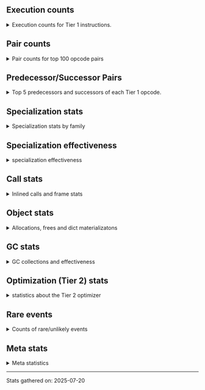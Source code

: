 ## Execution counts

<details>
<summary> Execution counts for Tier 1 instructions. </summary>


The "miss ratio" column shows the percentage of times the instruction
executed that it deoptimized. When this happens, the base unspecialized
instruction is not counted.

<table>
<thead>
<tr>
<th align="left">Name</th>
<th align="right">Base Count</th>
<th align="right">Head Count</th>
<th align="right">Change</th>
</tr>
</thead>
<tbody>
<tr>
<td align="left">JUMP_BACKWARD_NO_JIT</td>
<td align="right">23,250,364</td>
<td align="right">504</td>
<td align="right">-100.0%</td>
</tr>
<tr>
<td align="left">DICT_MERGE</td>
<td align="right">924,441</td>
<td align="right">113,194</td>
<td align="right">-87.8%</td>
</tr>
<tr>
<td align="left">CONTAINS_OP_DICT</td>
<td align="right">944,924</td>
<td align="right">124,574</td>
<td align="right">-86.8%</td>
</tr>
<tr>
<td align="left">CALL_METHOD_DESCRIPTOR_FAST</td>
<td align="right">1,005,659</td>
<td align="right">189,267</td>
<td align="right">-81.2%</td>
</tr>
<tr>
<td align="left">CALL_METHOD_DESCRIPTOR_O</td>
<td align="right">1,188,945</td>
<td align="right">381,943</td>
<td align="right">-67.9%</td>
</tr>
<tr>
<td align="left">BINARY_OP_MULTIPLY_FLOAT</td>
<td align="right">136,198</td>
<td align="right">59,156</td>
<td align="right">-56.6%</td>
</tr>
<tr>
<td align="left">BINARY_OP_SUBSCR_STR_INT</td>
<td align="right">136,198</td>
<td align="right">59,156</td>
<td align="right">-56.6%</td>
</tr>
<tr>
<td align="left">POP_JUMP_IF_NONE</td>
<td align="right">1,480,904</td>
<td align="right">648,659</td>
<td align="right">-56.2%</td>
</tr>
<tr>
<td align="left">UNPACK_SEQUENCE_TUPLE</td>
<td align="right">1,701,385</td>
<td align="right">890,177</td>
<td align="right">-47.7%</td>
</tr>
<tr>
<td align="left">BINARY_OP_ADD_INT</td>
<td align="right">1,704,890</td>
<td align="right">901,001</td>
<td align="right">-47.2%</td>
</tr>
<tr>
<td align="left">CALL_BUILTIN_O</td>
<td align="right">170,513</td>
<td align="right">93,471</td>
<td align="right">-45.2%</td>
</tr>
<tr>
<td align="left">BUILD_MAP</td>
<td align="right">1,917,097</td>
<td align="right">1,101,333</td>
<td align="right">-42.6%</td>
</tr>
<tr>
<td align="left">LIST_APPEND</td>
<td align="right">197,204</td>
<td align="right">116,790</td>
<td align="right">-40.8%</td>
</tr>
<tr>
<td align="left">LOAD_FAST</td>
<td align="right">12,298,068</td>
<td align="right">8,185,170</td>
<td align="right">-33.4%</td>
</tr>
<tr>
<td align="left">POP_JUMP_IF_NOT_NONE</td>
<td align="right">2,578,619</td>
<td align="right">1,730,059</td>
<td align="right">-32.9%</td>
</tr>
<tr>
<td align="left">LOAD_SMALL_INT</td>
<td align="right">2,825,951</td>
<td align="right">1,994,641</td>
<td align="right">-29.4%</td>
</tr>
<tr>
<td align="left">LOAD_ATTR_METHOD_NO_DICT</td>
<td align="right">5,699,439</td>
<td align="right">4,059,028</td>
<td align="right">-28.8%</td>
</tr>
<tr>
<td align="left">STORE_FAST_STORE_FAST</td>
<td align="right">5,959,183</td>
<td align="right">4,334,489</td>
<td align="right">-27.3%</td>
</tr>
<tr>
<td align="left">STORE_ATTR_INSTANCE_VALUE</td>
<td align="right">3,163,053</td>
<td align="right">2,336,579</td>
<td align="right">-26.1%</td>
</tr>
<tr>
<td align="left">LOAD_ATTR_INSTANCE_VALUE</td>
<td align="right">21,209,018</td>
<td align="right">16,290,938</td>
<td align="right">-23.2%</td>
</tr>
<tr>
<td align="left">NOP</td>
<td align="right">8,927,537</td>
<td align="right">7,248,287</td>
<td align="right">-18.8%</td>
</tr>
<tr>
<td align="left">PUSH_NULL</td>
<td align="right">11,312,061</td>
<td align="right">9,509,022</td>
<td align="right">-15.9%</td>
</tr>
<tr>
<td align="left">LOAD_FAST_BORROW</td>
<td align="right">50,817,891</td>
<td align="right">42,887,956</td>
<td align="right">-15.6%</td>
</tr>
<tr>
<td align="left">SWAP</td>
<td align="right">5,457,616</td>
<td align="right">4,629,018</td>
<td align="right">-15.2%</td>
</tr>
<tr>
<td align="left">CALL_NON_PY_GENERAL</td>
<td align="right">6,956,988</td>
<td align="right">6,007,610</td>
<td align="right">-13.6%</td>
</tr>
<tr>
<td align="left">JUMP_BACKWARD_NO_INTERRUPT</td>
<td align="right">13,095</td>
<td align="right">11,500</td>
<td align="right">-12.2%</td>
</tr>
<tr>
<td align="left">POP_JUMP_IF_FALSE</td>
<td align="right">8,097,218</td>
<td align="right">7,197,846</td>
<td align="right">-11.1%</td>
</tr>
<tr>
<td align="left">STORE_FAST</td>
<td align="right">24,624,733</td>
<td align="right">22,077,322</td>
<td align="right">-10.3%</td>
</tr>
<tr>
<td align="left">BINARY_OP_SUBTRACT_FLOAT</td>
<td align="right">36,666</td>
<td align="right">33,249</td>
<td align="right">-9.3%</td>
</tr>
<tr>
<td align="left">COPY</td>
<td align="right">9,275,050</td>
<td align="right">8,448,117</td>
<td align="right">-8.9%</td>
</tr>
<tr>
<td align="left">BINARY_OP_EXTEND</td>
<td align="right">720,464</td>
<td align="right">671,903</td>
<td align="right">-6.7%</td>
</tr>
<tr>
<td align="left">TO_BOOL_INT</td>
<td align="right">552,336</td>
<td align="right">516,412</td>
<td align="right">-6.5%</td>
</tr>
<tr>
<td align="left">LIST_EXTEND</td>
<td align="right">35,431</td>
<td align="right">33,153</td>
<td align="right">-6.4%</td>
</tr>
<tr>
<td align="left">LOAD_SUPER_ATTR_METHOD</td>
<td align="right">210,740</td>
<td align="right">197,538</td>
<td align="right">-6.3%</td>
</tr>
<tr>
<td align="left">LOAD_CONST</td>
<td align="right">14,895,384</td>
<td align="right">14,008,670</td>
<td align="right">-6.0%</td>
</tr>
<tr>
<td align="left">TO_BOOL_LIST</td>
<td align="right">114,368</td>
<td align="right">107,572</td>
<td align="right">-5.9%</td>
</tr>
<tr>
<td align="left">CALL_ISINSTANCE</td>
<td align="right">149,730</td>
<td align="right">141,045</td>
<td align="right">-5.8%</td>
</tr>
<tr>
<td align="left">UNARY_INVERT</td>
<td align="right">190,712</td>
<td align="right">179,827</td>
<td align="right">-5.7%</td>
</tr>
<tr>
<td align="left">CHECK_EXC_MATCH</td>
<td align="right">29,812</td>
<td align="right">28,217</td>
<td align="right">-5.4%</td>
</tr>
<tr>
<td align="left">COPY_FREE_VARS</td>
<td align="right">259,787</td>
<td align="right">246,585</td>
<td align="right">-5.1%</td>
</tr>
<tr>
<td align="left">FOR_ITER</td>
<td align="right">1,864,362</td>
<td align="right">1,776,271</td>
<td align="right">-4.7%</td>
</tr>
<tr>
<td align="left">BUILD_LIST</td>
<td align="right">251,841</td>
<td align="right">240,568</td>
<td align="right">-4.5%</td>
</tr>
<tr>
<td align="left">BINARY_OP_SUBSCR_LIST_INT</td>
<td align="right">52,064</td>
<td align="right">49,786</td>
<td align="right">-4.4%</td>
</tr>
<tr>
<td align="left">LOAD_ATTR_NONDESCRIPTOR_WITH_VALUES</td>
<td align="right">241,766</td>
<td align="right">231,389</td>
<td align="right">-4.3%</td>
</tr>
<tr>
<td align="left">POP_TOP</td>
<td align="right">20,944,849</td>
<td align="right">20,063,273</td>
<td align="right">-4.2%</td>
</tr>
<tr>
<td align="left">JUMP_FORWARD</td>
<td align="right">319,523</td>
<td align="right">306,141</td>
<td align="right">-4.2%</td>
</tr>
<tr>
<td align="left">POP_EXCEPT</td>
<td align="right">38,195</td>
<td align="right">36,600</td>
<td align="right">-4.2%</td>
</tr>
<tr>
<td align="left">PUSH_EXC_INFO</td>
<td align="right">38,195</td>
<td align="right">36,600</td>
<td align="right">-4.2%</td>
</tr>
<tr>
<td align="left">LOAD_DEREF</td>
<td align="right">335,044</td>
<td align="right">321,842</td>
<td align="right">-3.9%</td>
</tr>
<tr>
<td align="left">COMPARE_OP</td>
<td align="right">119,823</td>
<td align="right">116,390</td>
<td align="right">-2.9%</td>
</tr>
<tr>
<td align="left">LOAD_FAST_AND_CLEAR</td>
<td align="right">118,956</td>
<td align="right">115,617</td>
<td align="right">-2.8%</td>
</tr>
<tr>
<td align="left">BINARY_OP_ADD_FLOAT</td>
<td align="right">42,338</td>
<td align="right">41,190</td>
<td align="right">-2.7%</td>
</tr>
<tr>
<td align="left">FOR_ITER_RANGE</td>
<td align="right">128,998</td>
<td align="right">125,580</td>
<td align="right">-2.6%</td>
</tr>
<tr>
<td align="left">LOAD_ATTR_PROPERTY</td>
<td align="right">173,162</td>
<td align="right">168,611</td>
<td align="right">-2.6%</td>
</tr>
<tr>
<td align="left">IMPORT_FROM</td>
<td align="right">95,618</td>
<td align="right">93,339</td>
<td align="right">-2.4%</td>
</tr>
<tr>
<td align="left">IMPORT_NAME</td>
<td align="right">95,938</td>
<td align="right">93,659</td>
<td align="right">-2.4%</td>
</tr>
<tr>
<td align="left">CALL_LIST_APPEND</td>
<td align="right">59,406</td>
<td align="right">58,306</td>
<td align="right">-1.9%</td>
</tr>
<tr>
<td align="left">JUMP_BACKWARD</td>
<td align="right">110</td>
<td align="right">108</td>
<td align="right">-1.8%</td>
</tr>
<tr>
<td align="left">UNARY_NOT</td>
<td align="right">67,044</td>
<td align="right">65,939</td>
<td align="right">-1.6%</td>
</tr>
<tr>
<td align="left">LOAD_ATTR_METHOD_WITH_VALUES</td>
<td align="right">2,986,088</td>
<td align="right">2,937,906</td>
<td align="right">-1.6%</td>
</tr>
<tr>
<td align="left">CALL</td>
<td align="right">4,622</td>
<td align="right">4,549</td>
<td align="right">-1.6%</td>
</tr>
<tr>
<td align="left">CALL_KW_PY</td>
<td align="right">77,087</td>
<td align="right">75,948</td>
<td align="right">-1.5%</td>
</tr>
<tr>
<td align="left">LOAD_ATTR</td>
<td align="right">3,406,061</td>
<td align="right">3,356,553</td>
<td align="right">-1.5%</td>
</tr>
<tr>
<td align="left">CALL_PY_EXACT_ARGS</td>
<td align="right">5,440,766</td>
<td align="right">5,365,480</td>
<td align="right">-1.4%</td>
</tr>
<tr>
<td align="left">CALL_BOUND_METHOD_GENERAL</td>
<td align="right">82,258</td>
<td align="right">81,159</td>
<td align="right">-1.3%</td>
</tr>
<tr>
<td align="left">LOAD_GLOBAL_MODULE</td>
<td align="right">7,426,523</td>
<td align="right">7,333,724</td>
<td align="right">-1.2%</td>
</tr>
<tr>
<td align="left">TO_BOOL_BOOL</td>
<td align="right">2,546,742</td>
<td align="right">2,519,360</td>
<td align="right">-1.1%</td>
</tr>
<tr>
<td align="left">POP_ITER</td>
<td align="right">1,174,495</td>
<td align="right">1,162,083</td>
<td align="right">-1.1%</td>
</tr>
<tr>
<td align="left">GET_ITER</td>
<td align="right">1,191,507</td>
<td align="right">1,179,095</td>
<td align="right">-1.0%</td>
</tr>
<tr>
<td align="left">LOAD_GLOBAL_BUILTIN</td>
<td align="right">4,116,508</td>
<td align="right">4,074,329</td>
<td align="right">-1.0%</td>
</tr>
<tr>
<td align="left">LOAD_FAST_BORROW_LOAD_FAST_BORROW</td>
<td align="right">6,295,740</td>
<td align="right">6,234,023</td>
<td align="right">-1.0%</td>
</tr>
<tr>
<td align="left">LOAD_ATTR_MODULE</td>
<td align="right">2,088,882</td>
<td align="right">2,071,232</td>
<td align="right">-0.8%</td>
</tr>
<tr>
<td align="left">BINARY_OP_SUBTRACT_INT</td>
<td align="right">183,766</td>
<td align="right">182,249</td>
<td align="right">-0.8%</td>
</tr>
<tr>
<td align="left">STORE_FAST_LOAD_FAST</td>
<td align="right">9,375,337</td>
<td align="right">9,298,295</td>
<td align="right">-0.8%</td>
</tr>
<tr>
<td align="left">POP_JUMP_IF_TRUE</td>
<td align="right">1,931,490</td>
<td align="right">1,915,721</td>
<td align="right">-0.8%</td>
</tr>
<tr>
<td align="left">STORE_SUBSCR_DICT</td>
<td align="right">1,068,444</td>
<td align="right">1,060,464</td>
<td align="right">-0.7%</td>
</tr>
<tr>
<td align="left">CALL_METHOD_DESCRIPTOR_NOARGS</td>
<td align="right">1,245,818</td>
<td align="right">1,236,629</td>
<td align="right">-0.7%</td>
</tr>
<tr>
<td align="left">COMPARE_OP_INT</td>
<td align="right">2,464,637</td>
<td align="right">2,447,841</td>
<td align="right">-0.7%</td>
</tr>
<tr>
<td align="left">CALL_BUILTIN_CLASS</td>
<td align="right">1,029,081</td>
<td align="right">1,022,330</td>
<td align="right">-0.7%</td>
</tr>
<tr>
<td align="left">CALL_PY_GENERAL</td>
<td align="right">2,573,203</td>
<td align="right">2,556,556</td>
<td align="right">-0.6%</td>
</tr>
<tr>
<td align="left">RESUME</td>
<td align="right">496</td>
<td align="right">493</td>
<td align="right">-0.6%</td>
</tr>
<tr>
<td align="left">RETURN_VALUE</td>
<td align="right">19,610,789</td>
<td align="right">19,494,866</td>
<td align="right">-0.6%</td>
</tr>
<tr>
<td align="left">LOAD_GLOBAL</td>
<td align="right">3,216</td>
<td align="right">3,197</td>
<td align="right">-0.6%</td>
</tr>
<tr>
<td align="left">CALL_BUILTIN_FAST</td>
<td align="right">650,767</td>
<td align="right">647,501</td>
<td align="right">-0.5%</td>
</tr>
<tr>
<td align="left">RESUME_CHECK</td>
<td align="right">29,569,027</td>
<td align="right">29,451,071</td>
<td align="right">-0.4%</td>
</tr>
<tr>
<td align="left">LOAD_FAST_CHECK</td>
<td align="right">899,253</td>
<td align="right">895,876</td>
<td align="right">-0.4%</td>
</tr>
<tr>
<td align="left">CALL_LEN</td>
<td align="right">298,066</td>
<td align="right">297,005</td>
<td align="right">-0.4%</td>
</tr>
<tr>
<td align="left">TO_BOOL_ALWAYS_TRUE</td>
<td align="right">363</td>
<td align="right">362</td>
<td align="right">-0.3%</td>
</tr>
<tr>
<td align="left">TO_BOOL</td>
<td align="right">1,049,321</td>
<td align="right">1,046,436</td>
<td align="right">-0.3%</td>
</tr>
<tr>
<td align="left">FOR_ITER_LIST</td>
<td align="right">9,690,177</td>
<td align="right">9,664,690</td>
<td align="right">-0.3%</td>
</tr>
<tr>
<td align="left">LOAD_SPECIAL</td>
<td align="right">4,147,496</td>
<td align="right">4,138,544</td>
<td align="right">-0.2%</td>
</tr>
<tr>
<td align="left">BUILD_TUPLE</td>
<td align="right">4,516,771</td>
<td align="right">4,507,746</td>
<td align="right">-0.2%</td>
</tr>
<tr>
<td align="left">INTERPRETER_EXIT</td>
<td align="right">10,973,098</td>
<td align="right">10,953,870</td>
<td align="right">-0.2%</td>
</tr>
<tr>
<td align="left">BINARY_OP</td>
<td align="right">1,019,865</td>
<td align="right">1,018,253</td>
<td align="right">-0.2%</td>
</tr>
<tr>
<td align="left">LOAD_FAST_LOAD_FAST</td>
<td align="right">2,651,896</td>
<td align="right">2,648,596</td>
<td align="right">-0.1%</td>
</tr>
<tr>
<td align="left">UNPACK_SEQUENCE_TWO_TUPLE</td>
<td align="right">1,787,078</td>
<td align="right">1,784,878</td>
<td align="right">-0.1%</td>
</tr>
<tr>
<td align="left">LOAD_ATTR_METHOD_LAZY_DICT</td>
<td align="right">156,704</td>
<td align="right">156,860</td>
<td align="right">0.1%</td>
</tr>
<tr>
<td align="left">COMPARE_OP_STR</td>
<td align="right">1,821,417</td>
<td align="right">1,820,278</td>
<td align="right">-0.1%</td>
</tr>
<tr>
<td align="left">STORE_SUBSCR</td>
<td align="right">42,295</td>
<td align="right">42,283</td>
<td align="right">-0.0%</td>
</tr>
<tr>
<td align="left">STORE_ATTR</td>
<td align="right">152,423</td>
<td align="right">152,411</td>
<td align="right">-0.0%</td>
</tr>
<tr>
<td align="left">CALL_BUILTIN_FAST_WITH_KEYWORDS</td>
<td align="right">1,833,390</td>
<td align="right">1,833,507</td>
<td align="right">0.0%</td>
</tr>
<tr>
<td align="left">IS_OP</td>
<td align="right">67,338</td>
<td align="right">67,336</td>
<td align="right">-0.0%</td>
</tr>
<tr>
<td align="left">DELETE_ATTR</td>
<td align="right">125,745</td>
<td align="right">125,748</td>
<td align="right">0.0%</td>
</tr>
<tr>
<td align="left">DELETE_SUBSCR</td>
<td align="right">134,148</td>
<td align="right">134,150</td>
<td align="right">0.0%</td>
</tr>
<tr>
<td align="left">CALL_FUNCTION_EX</td>
<td align="right">3,615,066</td>
<td align="right">3,615,106</td>
<td align="right">0.0%</td>
</tr>
<tr>
<td align="left">YIELD_VALUE</td>
<td align="right">10,060,280</td>
<td align="right">10,060,280</td>
<td align="right">0.0%</td>
</tr>
<tr>
<td align="left">FOR_ITER_GEN</td>
<td align="right">9,238,062</td>
<td align="right">9,238,062</td>
<td align="right">0.0%</td>
</tr>
<tr>
<td align="left">CALL_TUPLE_1</td>
<td align="right">846,831</td>
<td align="right">846,831</td>
<td align="right">0.0%</td>
</tr>
<tr>
<td align="left">TO_BOOL_NONE</td>
<td align="right">378,226</td>
<td align="right">378,226</td>
<td align="right">0.0%</td>
</tr>
<tr>
<td align="left">MAKE_CELL</td>
<td align="right">209,141</td>
<td align="right">209,141</td>
<td align="right">0.0%</td>
</tr>
<tr>
<td align="left">STORE_DEREF</td>
<td align="right">209,111</td>
<td align="right">209,111</td>
<td align="right">0.0%</td>
</tr>
<tr>
<td align="left">BINARY_OP_SUBSCR_DICT</td>
<td align="right">167,920</td>
<td align="right">167,920</td>
<td align="right">0.0%</td>
</tr>
<tr>
<td align="left">CALL_KW_NON_PY</td>
<td align="right">152,236</td>
<td align="right">152,236</td>
<td align="right">0.0%</td>
</tr>
<tr>
<td align="left">CALL_METHOD_DESCRIPTOR_FAST_WITH_KEYWORDS</td>
<td align="right">143,145</td>
<td align="right">143,145</td>
<td align="right">0.0%</td>
</tr>
<tr>
<td align="left">CALL_ALLOC_AND_ENTER_INIT</td>
<td align="right">109,943</td>
<td align="right">109,943</td>
<td align="right">0.0%</td>
</tr>
<tr>
<td align="left">EXIT_INIT_CHECK</td>
<td align="right">109,939</td>
<td align="right">109,939</td>
<td align="right">0.0%</td>
</tr>
<tr>
<td align="left">BINARY_OP_SUBSCR_TUPLE_INT</td>
<td align="right">85,611</td>
<td align="right">85,611</td>
<td align="right">0.0%</td>
</tr>
<tr>
<td align="left">MAKE_FUNCTION</td>
<td align="right">84,507</td>
<td align="right">84,507</td>
<td align="right">0.0%</td>
</tr>
<tr>
<td align="left">LOAD_ATTR_CLASS</td>
<td align="right">75,892</td>
<td align="right">75,892</td>
<td align="right">0.0%</td>
</tr>
<tr>
<td align="left">FORMAT_SIMPLE</td>
<td align="right">75,849</td>
<td align="right">75,849</td>
<td align="right">0.0%</td>
</tr>
<tr>
<td align="left">LOAD_ATTR_SLOT</td>
<td align="right">60,372</td>
<td align="right">60,372</td>
<td align="right">0.0%</td>
</tr>
<tr>
<td align="left">BUILD_STRING</td>
<td align="right">58,817</td>
<td align="right">58,817</td>
<td align="right">0.0%</td>
</tr>
<tr>
<td align="left">SET_FUNCTION_ATTRIBUTE</td>
<td align="right">58,678</td>
<td align="right">58,678</td>
<td align="right">0.0%</td>
</tr>
<tr>
<td align="left">CALL_BOUND_METHOD_EXACT_ARGS</td>
<td align="right">55,843</td>
<td align="right">55,843</td>
<td align="right">0.0%</td>
</tr>
<tr>
<td align="left">TO_BOOL_STR</td>
<td align="right">42,708</td>
<td align="right">42,708</td>
<td align="right">0.0%</td>
</tr>
<tr>
<td align="left">BINARY_OP_INPLACE_ADD_UNICODE</td>
<td align="right">41,788</td>
<td align="right">41,788</td>
<td align="right">0.0%</td>
</tr>
<tr>
<td align="left">LOAD_SUPER_ATTR_ATTR</td>
<td align="right">40,440</td>
<td align="right">40,440</td>
<td align="right">0.0%</td>
</tr>
<tr>
<td align="left">FOR_ITER_TUPLE</td>
<td align="right">34,449</td>
<td align="right">34,449</td>
<td align="right">0.0%</td>
</tr>
<tr>
<td align="left">CONVERT_VALUE</td>
<td align="right">34,044</td>
<td align="right">34,044</td>
<td align="right">0.0%</td>
</tr>
<tr>
<td align="left">BINARY_SLICE</td>
<td align="right">26,619</td>
<td align="right">26,619</td>
<td align="right">0.0%</td>
</tr>
<tr>
<td align="left">RETURN_GENERATOR</td>
<td align="right">25,317</td>
<td align="right">25,317</td>
<td align="right">0.0%</td>
</tr>
<tr>
<td align="left">RERAISE</td>
<td align="right">25,152</td>
<td align="right">25,152</td>
<td align="right">0.0%</td>
</tr>
<tr>
<td align="left">STORE_ATTR_SLOT</td>
<td align="right">18,700</td>
<td align="right">18,700</td>
<td align="right">0.0%</td>
</tr>
<tr>
<td align="left">CALL_STR_1</td>
<td align="right">16,808</td>
<td align="right">16,808</td>
<td align="right">0.0%</td>
</tr>
<tr>
<td align="left">END_FOR</td>
<td align="right">16,766</td>
<td align="right">16,766</td>
<td align="right">0.0%</td>
</tr>
<tr>
<td align="left">RAISE_VARARGS</td>
<td align="right">8,387</td>
<td align="right">8,387</td>
<td align="right">0.0%</td>
</tr>
<tr>
<td align="left">WITH_EXCEPT_START</td>
<td align="right">8,383</td>
<td align="right">8,383</td>
<td align="right">0.0%</td>
</tr>
<tr>
<td align="left">STORE_NAME</td>
<td align="right">784</td>
<td align="right">784</td>
<td align="right">0.0%</td>
</tr>
<tr>
<td align="left">BINARY_OP_ADD_UNICODE</td>
<td align="right">491</td>
<td align="right">491</td>
<td align="right">0.0%</td>
</tr>
<tr>
<td align="left">CONTAINS_OP_SET</td>
<td align="right">391</td>
<td align="right">391</td>
<td align="right">0.0%</td>
</tr>
<tr>
<td align="left">CONTAINS_OP</td>
<td align="right">315</td>
<td align="right">315</td>
<td align="right">0.0%</td>
</tr>
<tr>
<td align="left">LOAD_NAME</td>
<td align="right">207</td>
<td align="right">207</td>
<td align="right">0.0%</td>
</tr>
<tr>
<td align="left">CALL_KW</td>
<td align="right">181</td>
<td align="right">181</td>
<td align="right">0.0%</td>
</tr>
<tr>
<td align="left">CALL_TYPE_1</td>
<td align="right">153</td>
<td align="right">153</td>
<td align="right">0.0%</td>
</tr>
<tr>
<td align="left">UNPACK_SEQUENCE</td>
<td align="right">149</td>
<td align="right">149</td>
<td align="right">0.0%</td>
</tr>
<tr>
<td align="left">EXTENDED_ARG</td>
<td align="right">129</td>
<td align="right">129</td>
<td align="right">0.0%</td>
</tr>
<tr>
<td align="left">DELETE_FAST</td>
<td align="right">128</td>
<td align="right">128</td>
<td align="right">0.0%</td>
</tr>
<tr>
<td align="left">LOAD_SUPER_ATTR</td>
<td align="right">68</td>
<td align="right">68</td>
<td align="right">0.0%</td>
</tr>
<tr>
<td align="left">LOAD_BUILD_CLASS</td>
<td align="right">42</td>
<td align="right">42</td>
<td align="right">0.0%</td>
</tr>
<tr>
<td align="left">LOAD_LOCALS</td>
<td align="right">38</td>
<td align="right">38</td>
<td align="right">0.0%</td>
</tr>
<tr>
<td align="left">COMPARE_OP_FLOAT</td>
<td align="right">27</td>
<td align="right">27</td>
<td align="right">0.0%</td>
</tr>
<tr>
<td align="left">CALL_INTRINSIC_1</td>
<td align="right">15</td>
<td align="right">15</td>
<td align="right">0.0%</td>
</tr>
<tr>
<td align="left">LOAD_ATTR_CLASS_WITH_METACLASS_CHECK</td>
<td align="right">12</td>
<td align="right">12</td>
<td align="right">0.0%</td>
</tr>
<tr>
<td align="left">STORE_GLOBAL</td>
<td align="right">4</td>
<td align="right">4</td>
<td align="right">0.0%</td>
</tr>
<tr>
<td align="left">BINARY_OP_SUBSCR_GETITEM</td>
<td align="right">3</td>
<td align="right">3</td>
<td align="right">0.0%</td>
</tr>
<tr>
<td align="left">BUILD_SET</td>
<td align="right">1</td>
<td align="right">1</td>
<td align="right">0.0%</td>
</tr>
<tr>
<td align="left">MAP_ADD</td>
<td align="right">1</td>
<td align="right">1</td>
<td align="right">0.0%</td>
</tr>
<tr>
<td align="left">BINARY_OP_SUBSCR_LIST_SLICE</td>
<td align="right">1</td>
<td align="right">1</td>
<td align="right">0.0%</td>
</tr>
<tr>
<td align="left">JUMP_BACKWARD_JIT</td>
<td align="right"></td>
<td align="right">21,502,923</td>
<td align="right"></td>
</tr>
<tr>
<td align="left">ENTER_EXECUTOR</td>
<td align="right"></td>
<td align="right">848,641</td>
<td align="right"></td>
</tr>
<tr>
<td align="left">NOT_TAKEN</td>
<td align="right"></td>
<td align="right">16,559</td>
<td align="right"></td>
</tr>
</tbody>
</table>


</details>

## Pair counts

<details>
<summary> Pair counts for top 100 opcode pairs </summary>


Pairs of specialized operations that deoptimize and are then followed by
the corresponding unspecialized instruction are not counted as pairs.

Not included in comparative output.


</details>

## Predecessor/Successor Pairs

<details>
<summary> Top 5 predecessors and successors of each Tier 1 opcode. </summary>


This does not include the unspecialized instructions that occur after a
specialized instruction deoptimizes.

Not included in comparative output.


</details>

## Specialization stats

<details>
<summary> Specialization stats by family </summary>

### BINARY_OP

<details>
<summary> specialization stats for BINARY_OP family </summary>

<table>
<thead>
<tr>
<th align="left">Kind</th>
<th align="right">Base Count</th>
<th align="right">Base Ratio</th>
<th align="right">Head Count</th>
<th align="right">Head Ratio</th>
<th align="right">Change</th>
</tr>
</thead>
<tbody>
<tr>
<td align="left">
hit
<details>
<summary>ⓘ</summary>

Specialized instructions that complete.
</details>
</td>
<td align="right">3,347,647</td>
<td align="right">76.4%</td>
<td align="right">2,332,030</td>
<td align="right">69.4%</td>
<td align="right">-30.3%</td>
</tr>
<tr>
<td align="left">
miss
<details>
<summary>ⓘ</summary>

Specialized instructions that deopt.
</details>
</td>
<td align="right">12,815</td>
<td align="right">0.3%</td>
<td align="right">11,260</td>
<td align="right">0.3%</td>
<td align="right">-12.1%</td>
</tr>
<tr>
<td align="left">
deferred
<details>
<summary>ⓘ</summary>

Lists the number of "deferred" (i.e. not specialized) instructions executed.
</details>
</td>
<td align="right">1,018,690</td>
<td align="right">23.3%</td>
<td align="right">1,017,088</td>
<td align="right">30.3%</td>
<td align="right">-0.2%</td>
</tr>
</tbody>
</table>

<table>
<thead>
<tr>
<th align="left">Success</th>
<th align="right">Base Count</th>
<th align="right">Base Ratio</th>
<th align="right">Head Count</th>
<th align="right">Head Ratio</th>
<th align="right">Change</th>
</tr>
</thead>
<tbody>
<tr>
<td align="left">Success</td>
<td align="right">515</td>
<td align="right">36.3%</td>
<td align="right">477</td>
<td align="right">34.6%</td>
<td align="right">-7.4%</td>
</tr>
<tr>
<td align="left">Failure</td>
<td align="right">904</td>
<td align="right">63.7%</td>
<td align="right">900</td>
<td align="right">65.4%</td>
<td align="right">-0.4%</td>
</tr>
</tbody>
</table>

<table>
<thead>
<tr>
<th align="left">Failure kind</th>
<th align="right">Base Count</th>
<th align="right">Base Ratio</th>
<th align="right">Head Count</th>
<th align="right">Head Ratio</th>
<th align="right">Change</th>
</tr>
</thead>
<tbody>
<tr>
<td align="left">subscr deque</td>
<td align="right">81</td>
<td align="right">9.0%</td>
<td align="right">79</td>
<td align="right">8.8%</td>
<td align="right">-2.5%</td>
</tr>
<tr>
<td align="left">remainder</td>
<td align="right">300</td>
<td align="right">33.2%</td>
<td align="right">298</td>
<td align="right">33.1%</td>
<td align="right">-0.7%</td>
</tr>
<tr>
<td align="left">subscr</td>
<td align="right">252</td>
<td align="right">27.9%</td>
<td align="right">252</td>
<td align="right">28.0%</td>
<td align="right">0.0%</td>
</tr>
<tr>
<td align="left">add different types</td>
<td align="right">189</td>
<td align="right">20.9%</td>
<td align="right">189</td>
<td align="right">21.0%</td>
<td align="right">0.0%</td>
</tr>
<tr>
<td align="left">add other</td>
<td align="right">66</td>
<td align="right">7.3%</td>
<td align="right">66</td>
<td align="right">7.3%</td>
<td align="right">0.0%</td>
</tr>
<tr>
<td align="left">subscr bytes</td>
<td align="right">8</td>
<td align="right">0.9%</td>
<td align="right">8</td>
<td align="right">0.9%</td>
<td align="right">0.0%</td>
</tr>
<tr>
<td align="left">and int</td>
<td align="right">6</td>
<td align="right">0.7%</td>
<td align="right">6</td>
<td align="right">0.7%</td>
<td align="right">0.0%</td>
</tr>
<tr>
<td align="left">subscr other slice</td>
<td align="right">2</td>
<td align="right">0.2%</td>
<td align="right">2</td>
<td align="right">0.2%</td>
<td align="right">0.0%</td>
</tr>
</tbody>
</table>


</details>

### BINARY_SLICE

<details>
<summary> specialization stats for BINARY_SLICE family </summary>

<table>
<thead>
<tr>
<th align="left">Kind</th>
<th align="right">Base Count</th>
<th align="right">Base Ratio</th>
<th align="right">Head Count</th>
<th align="right">Head Ratio</th>
<th align="right">Change</th>
</tr>
</thead>
<tbody>
<tr>
<td align="left">
deferred
<details>
<summary>ⓘ</summary>

Lists the number of "deferred" (i.e. not specialized) instructions executed.
</details>
</td>
<td align="right">26,619</td>
<td align="right">100.0%</td>
<td align="right">26,619</td>
<td align="right">100.0%</td>
<td align="right">0.0%</td>
</tr>
</tbody>
</table>


</details>

### CALL

<details>
<summary> specialization stats for CALL family </summary>

<table>
<thead>
<tr>
<th align="left">Kind</th>
<th align="right">Base Count</th>
<th align="right">Base Ratio</th>
<th align="right">Head Count</th>
<th align="right">Head Ratio</th>
<th align="right">Change</th>
</tr>
</thead>
<tbody>
<tr>
<td align="left">
hit
<details>
<summary>ⓘ</summary>

Specialized instructions that complete.
</details>
</td>
<td align="right">14,299,750</td>
<td align="right">100.0%</td>
<td align="right">12,494,093</td>
<td align="right">100.0%</td>
<td align="right">-12.6%</td>
</tr>
<tr>
<td align="left">
deferred
<details>
<summary>ⓘ</summary>

Lists the number of "deferred" (i.e. not specialized) instructions executed.
</details>
</td>
<td align="right">2,181</td>
<td align="right">0.0%</td>
<td align="right">2,164</td>
<td align="right">0.0%</td>
<td align="right">-0.8%</td>
</tr>
<tr>
<td align="left">
miss
<details>
<summary>ⓘ</summary>

Specialized instructions that deopt.
</details>
</td>
<td align="right">957</td>
<td align="right">0.0%</td>
<td align="right">957</td>
<td align="right">0.0%</td>
<td align="right">0.0%</td>
</tr>
</tbody>
</table>

<table>
<thead>
<tr>
<th align="left">Success</th>
<th align="right">Base Count</th>
<th align="right">Base Ratio</th>
<th align="right">Head Count</th>
<th align="right">Head Ratio</th>
<th align="right">Change</th>
</tr>
</thead>
<tbody>
<tr>
<td align="left">Success</td>
<td align="right">3,398</td>
<td align="right">100.0%</td>
<td align="right">3,342</td>
<td align="right">100.0%</td>
<td align="right">-1.6%</td>
</tr>
<tr>
<td align="left">Failure</td>
<td align="right">0</td>
<td align="right">0.0%</td>
<td align="right">0</td>
<td align="right">0.0%</td>
<td align="right"></td>
</tr>
</tbody>
</table>


</details>

### CALL_KW

<details>
<summary> specialization stats for CALL_KW family </summary>

<table>
<thead>
<tr>
<th align="left">Kind</th>
<th align="right">Base Count</th>
<th align="right">Base Ratio</th>
<th align="right">Head Count</th>
<th align="right">Head Ratio</th>
<th align="right">Change</th>
</tr>
</thead>
<tbody>
<tr>
<td align="left">
deferred
<details>
<summary>ⓘ</summary>

Lists the number of "deferred" (i.e. not specialized) instructions executed.
</details>
</td>
<td align="right">42</td>
<td align="right">23.2%</td>
<td align="right">42</td>
<td align="right">23.2%</td>
<td align="right">0.0%</td>
</tr>
</tbody>
</table>

<table>
<thead>
<tr>
<th align="left">Success</th>
<th align="right">Base Count</th>
<th align="right">Base Ratio</th>
<th align="right">Head Count</th>
<th align="right">Head Ratio</th>
<th align="right">Change</th>
</tr>
</thead>
<tbody>
<tr>
<td align="left">Success</td>
<td align="right">139</td>
<td align="right">100.0%</td>
<td align="right">139</td>
<td align="right">100.0%</td>
<td align="right">0.0%</td>
</tr>
<tr>
<td align="left">Failure</td>
<td align="right">0</td>
<td align="right">0.0%</td>
<td align="right">0</td>
<td align="right">0.0%</td>
<td align="right"></td>
</tr>
</tbody>
</table>


</details>

### COMPARE_OP

<details>
<summary> specialization stats for COMPARE_OP family </summary>

<table>
<thead>
<tr>
<th align="left">Kind</th>
<th align="right">Base Count</th>
<th align="right">Base Ratio</th>
<th align="right">Head Count</th>
<th align="right">Head Ratio</th>
<th align="right">Change</th>
</tr>
</thead>
<tbody>
<tr>
<td align="left">
miss
<details>
<summary>ⓘ</summary>

Specialized instructions that deopt.
</details>
</td>
<td align="right">17,897</td>
<td align="right">0.4%</td>
<td align="right">16,758</td>
<td align="right">0.4%</td>
<td align="right">-6.4%</td>
</tr>
<tr>
<td align="left">
deferred
<details>
<summary>ⓘ</summary>

Lists the number of "deferred" (i.e. not specialized) instructions executed.
</details>
</td>
<td align="right">118,846</td>
<td align="right">2.7%</td>
<td align="right">115,447</td>
<td align="right">2.6%</td>
<td align="right">-2.9%</td>
</tr>
<tr>
<td align="left">
hit
<details>
<summary>ⓘ</summary>

Specialized instructions that complete.
</details>
</td>
<td align="right">4,268,184</td>
<td align="right">96.9%</td>
<td align="right">4,251,388</td>
<td align="right">97.0%</td>
<td align="right">-0.4%</td>
</tr>
</tbody>
</table>

<table>
<thead>
<tr>
<th align="left">Success</th>
<th align="right">Base Count</th>
<th align="right">Base Ratio</th>
<th align="right">Head Count</th>
<th align="right">Head Ratio</th>
<th align="right">Change</th>
</tr>
</thead>
<tbody>
<tr>
<td align="left">Success</td>
<td align="right">604</td>
<td align="right">46.2%</td>
<td align="right">574</td>
<td align="right">46.0%</td>
<td align="right">-5.0%</td>
</tr>
<tr>
<td align="left">Failure</td>
<td align="right">704</td>
<td align="right">53.8%</td>
<td align="right">675</td>
<td align="right">54.0%</td>
<td align="right">-4.1%</td>
</tr>
</tbody>
</table>

<table>
<thead>
<tr>
<th align="left">Failure kind</th>
<th align="right">Base Count</th>
<th align="right">Base Ratio</th>
<th align="right">Head Count</th>
<th align="right">Head Ratio</th>
<th align="right">Change</th>
</tr>
</thead>
<tbody>
<tr>
<td align="left">float long</td>
<td align="right">317</td>
<td align="right">45.0%</td>
<td align="right">290</td>
<td align="right">43.0%</td>
<td align="right">-8.5%</td>
</tr>
<tr>
<td align="left">different types</td>
<td align="right">243</td>
<td align="right">34.5%</td>
<td align="right">241</td>
<td align="right">35.7%</td>
<td align="right">-0.8%</td>
</tr>
<tr>
<td align="left">big int</td>
<td align="right">98</td>
<td align="right">13.9%</td>
<td align="right">98</td>
<td align="right">14.5%</td>
<td align="right">0.0%</td>
</tr>
<tr>
<td align="left">bytes</td>
<td align="right">46</td>
<td align="right">6.5%</td>
<td align="right">46</td>
<td align="right">6.8%</td>
<td align="right">0.0%</td>
</tr>
</tbody>
</table>


</details>

### CONTAINS_OP

<details>
<summary> specialization stats for CONTAINS_OP family </summary>

<table>
<thead>
<tr>
<th align="left">Kind</th>
<th align="right">Base Count</th>
<th align="right">Base Ratio</th>
<th align="right">Head Count</th>
<th align="right">Head Ratio</th>
<th align="right">Change</th>
</tr>
</thead>
<tbody>
<tr>
<td align="left">
hit
<details>
<summary>ⓘ</summary>

Specialized instructions that complete.
</details>
</td>
<td align="right">945,315</td>
<td align="right">100.0%</td>
<td align="right">124,965</td>
<td align="right">99.7%</td>
<td align="right">-86.8%</td>
</tr>
<tr>
<td align="left">
deferred
<details>
<summary>ⓘ</summary>

Lists the number of "deferred" (i.e. not specialized) instructions executed.
</details>
</td>
<td align="right">264</td>
<td align="right">0.0%</td>
<td align="right">264</td>
<td align="right">0.2%</td>
<td align="right">0.0%</td>
</tr>
</tbody>
</table>

<table>
<thead>
<tr>
<th align="left">Success</th>
<th align="right">Base Count</th>
<th align="right">Base Ratio</th>
<th align="right">Head Count</th>
<th align="right">Head Ratio</th>
<th align="right">Change</th>
</tr>
</thead>
<tbody>
<tr>
<td align="left">Success</td>
<td align="right">8</td>
<td align="right">15.7%</td>
<td align="right">8</td>
<td align="right">15.7%</td>
<td align="right">0.0%</td>
</tr>
<tr>
<td align="left">Failure</td>
<td align="right">43</td>
<td align="right">84.3%</td>
<td align="right">43</td>
<td align="right">84.3%</td>
<td align="right">0.0%</td>
</tr>
</tbody>
</table>

<table>
<thead>
<tr>
<th align="left">Failure kind</th>
<th align="right">Base Count</th>
<th align="right">Base Ratio</th>
<th align="right">Head Count</th>
<th align="right">Head Ratio</th>
<th align="right">Change</th>
</tr>
</thead>
<tbody>
<tr>
<td align="left">tuple</td>
<td align="right">43</td>
<td align="right">100.0%</td>
<td align="right">43</td>
<td align="right">100.0%</td>
<td align="right">0.0%</td>
</tr>
</tbody>
</table>


</details>

### FOR_ITER

<details>
<summary> specialization stats for FOR_ITER family </summary>

<table>
<thead>
<tr>
<th align="left">Kind</th>
<th align="right">Base Count</th>
<th align="right">Base Ratio</th>
<th align="right">Head Count</th>
<th align="right">Head Ratio</th>
<th align="right">Change</th>
</tr>
</thead>
<tbody>
<tr>
<td align="left">
deferred
<details>
<summary>ⓘ</summary>

Lists the number of "deferred" (i.e. not specialized) instructions executed.
</details>
</td>
<td align="right">1,863,638</td>
<td align="right">8.9%</td>
<td align="right">1,775,569</td>
<td align="right">8.5%</td>
<td align="right">-4.7%</td>
</tr>
<tr>
<td align="left">
hit
<details>
<summary>ⓘ</summary>

Specialized instructions that complete.
</details>
</td>
<td align="right">19,091,686</td>
<td align="right">91.1%</td>
<td align="right">19,062,781</td>
<td align="right">91.5%</td>
<td align="right">-0.2%</td>
</tr>
</tbody>
</table>

<table>
<thead>
<tr>
<th align="left">Success</th>
<th align="right">Base Count</th>
<th align="right">Base Ratio</th>
<th align="right">Head Count</th>
<th align="right">Head Ratio</th>
<th align="right">Change</th>
</tr>
</thead>
<tbody>
<tr>
<td align="left">Failure</td>
<td align="right">668</td>
<td align="right">92.3%</td>
<td align="right">647</td>
<td align="right">92.2%</td>
<td align="right">-3.1%</td>
</tr>
<tr>
<td align="left">Success</td>
<td align="right">56</td>
<td align="right">7.7%</td>
<td align="right">55</td>
<td align="right">7.8%</td>
<td align="right">-1.8%</td>
</tr>
</tbody>
</table>

<table>
<thead>
<tr>
<th align="left">Failure kind</th>
<th align="right">Base Count</th>
<th align="right">Base Ratio</th>
<th align="right">Head Count</th>
<th align="right">Head Ratio</th>
<th align="right">Change</th>
</tr>
</thead>
<tbody>
<tr>
<td align="left">itertools</td>
<td align="right">78</td>
<td align="right">11.7%</td>
<td align="right">57</td>
<td align="right">8.8%</td>
<td align="right">-26.9%</td>
</tr>
<tr>
<td align="left">other</td>
<td align="right">252</td>
<td align="right">37.7%</td>
<td align="right">252</td>
<td align="right">38.9%</td>
<td align="right">0.0%</td>
</tr>
<tr>
<td align="left">enumerate</td>
<td align="right">252</td>
<td align="right">37.7%</td>
<td align="right">252</td>
<td align="right">38.9%</td>
<td align="right">0.0%</td>
</tr>
<tr>
<td align="left">callable</td>
<td align="right">71</td>
<td align="right">10.6%</td>
<td align="right">71</td>
<td align="right">11.0%</td>
<td align="right">0.0%</td>
</tr>
<tr>
<td align="left">dict items</td>
<td align="right">7</td>
<td align="right">1.0%</td>
<td align="right">7</td>
<td align="right">1.1%</td>
<td align="right">0.0%</td>
</tr>
<tr>
<td align="left">dict values</td>
<td align="right">3</td>
<td align="right">0.4%</td>
<td align="right">3</td>
<td align="right">0.5%</td>
<td align="right">0.0%</td>
</tr>
<tr>
<td align="left">set</td>
<td align="right">2</td>
<td align="right">0.3%</td>
<td align="right">2</td>
<td align="right">0.3%</td>
<td align="right">0.0%</td>
</tr>
<tr>
<td align="left">ascii string</td>
<td align="right">2</td>
<td align="right">0.3%</td>
<td align="right">2</td>
<td align="right">0.3%</td>
<td align="right">0.0%</td>
</tr>
<tr>
<td align="left">reversed list</td>
<td align="right">1</td>
<td align="right">0.1%</td>
<td align="right">1</td>
<td align="right">0.2%</td>
<td align="right">0.0%</td>
</tr>
</tbody>
</table>


</details>

### GET_ITER

<details>
<summary> specialization stats for GET_ITER family </summary>

<table>
<thead>
<tr>
<th align="left">Failure kind</th>
<th align="right">Base Count</th>
<th align="right">Base Ratio</th>
<th align="right">Head Count</th>
<th align="right">Head Ratio</th>
<th align="right">Change</th>
</tr>
</thead>
<tbody>
<tr>
<td align="left">self</td>
<td align="right">43,048</td>
<td align="right">43,048 / 0 !!</td>
<td align="right">41,909</td>
<td align="right">41,909 / 0 !!</td>
<td align="right">-2.6%</td>
</tr>
<tr>
<td align="left">list</td>
<td align="right">1,063,956</td>
<td align="right">1,063,956 / 0 !!</td>
<td align="right">1,052,683</td>
<td align="right">1,052,683 / 0 !!</td>
<td align="right">-1.1%</td>
</tr>
<tr>
<td align="left">other</td>
<td align="right">42,250</td>
<td align="right">42,250 / 0 !!</td>
<td align="right">42,250</td>
<td align="right">42,250 / 0 !!</td>
<td align="right">0.0%</td>
</tr>
<tr>
<td align="left">tuple</td>
<td align="right">17,069</td>
<td align="right">17,069 / 0 !!</td>
<td align="right">17,069</td>
<td align="right">17,069 / 0 !!</td>
<td align="right">0.0%</td>
</tr>
<tr>
<td align="left">generator</td>
<td align="right">16,766</td>
<td align="right">16,766 / 0 !!</td>
<td align="right">16,766</td>
<td align="right">16,766 / 0 !!</td>
<td align="right">0.0%</td>
</tr>
<tr>
<td align="left">enumerate</td>
<td align="right">8,383</td>
<td align="right">8,383 / 0 !!</td>
<td align="right">8,383</td>
<td align="right">8,383 / 0 !!</td>
<td align="right">0.0%</td>
</tr>
<tr>
<td align="left">string</td>
<td align="right">31</td>
<td align="right">31 / 0 !!</td>
<td align="right">31</td>
<td align="right">31 / 0 !!</td>
<td align="right">0.0%</td>
</tr>
<tr>
<td align="left">set</td>
<td align="right">4</td>
<td align="right">4 / 0 !!</td>
<td align="right">4</td>
<td align="right">4 / 0 !!</td>
<td align="right">0.0%</td>
</tr>
</tbody>
</table>


</details>

### LOAD_ATTR

<details>
<summary> specialization stats for LOAD_ATTR family </summary>

<table>
<thead>
<tr>
<th align="left">Kind</th>
<th align="right">Base Count</th>
<th align="right">Base Ratio</th>
<th align="right">Head Count</th>
<th align="right">Head Ratio</th>
<th align="right">Change</th>
</tr>
</thead>
<tbody>
<tr>
<td align="left">
hit
<details>
<summary>ⓘ</summary>

Specialized instructions that complete.
</details>
</td>
<td align="right">31,885,912</td>
<td align="right">88.3%</td>
<td align="right">25,251,869</td>
<td align="right">85.9%</td>
<td align="right">-20.8%</td>
</tr>
<tr>
<td align="left">
deferred
<details>
<summary>ⓘ</summary>

Lists the number of "deferred" (i.e. not specialized) instructions executed.
</details>
</td>
<td align="right">3,395,581</td>
<td align="right">9.4%</td>
<td align="right">3,346,188</td>
<td align="right">11.4%</td>
<td align="right">-1.5%</td>
</tr>
<tr>
<td align="left">
miss
<details>
<summary>ⓘ</summary>

Specialized instructions that deopt.
</details>
</td>
<td align="right">805,423</td>
<td align="right">2.2%</td>
<td align="right">800,371</td>
<td align="right">2.7%</td>
<td align="right">-0.6%</td>
</tr>
<tr>
<td align="left">
deopt
<details>
<summary>ⓘ</summary>

Specialized instructions that deopt.
</details>
</td>
<td align="right">6</td>
<td align="right">0.0%</td>
<td align="right">6</td>
<td align="right">0.0%</td>
<td align="right">0.0%</td>
</tr>
</tbody>
</table>

<table>
<thead>
<tr>
<th align="left">Success</th>
<th align="right">Base Count</th>
<th align="right">Base Ratio</th>
<th align="right">Head Count</th>
<th align="right">Head Ratio</th>
<th align="right">Change</th>
</tr>
</thead>
<tbody>
<tr>
<td align="left">Success</td>
<td align="right">20,031</td>
<td align="right">77.4%</td>
<td align="right">19,845</td>
<td align="right">77.3%</td>
<td align="right">-0.9%</td>
</tr>
<tr>
<td align="left">Failure</td>
<td align="right">5,836</td>
<td align="right">22.6%</td>
<td align="right">5,826</td>
<td align="right">22.7%</td>
<td align="right">-0.2%</td>
</tr>
</tbody>
</table>

<table>
<thead>
<tr>
<th align="left">Failure kind</th>
<th align="right">Base Count</th>
<th align="right">Base Ratio</th>
<th align="right">Head Count</th>
<th align="right">Head Ratio</th>
<th align="right">Change</th>
</tr>
</thead>
<tbody>
<tr>
<td align="left">overriding descriptor</td>
<td align="right">871</td>
<td align="right">14.9%</td>
<td align="right">877</td>
<td align="right">15.1%</td>
<td align="right">0.7%</td>
</tr>
<tr>
<td align="left">non overriding descriptor</td>
<td align="right">720</td>
<td align="right">12.3%</td>
<td align="right">716</td>
<td align="right">12.3%</td>
<td align="right">-0.6%</td>
</tr>
<tr>
<td align="left">method</td>
<td align="right">1,790</td>
<td align="right">30.7%</td>
<td align="right">1,790</td>
<td align="right">30.7%</td>
<td align="right">0.0%</td>
</tr>
<tr>
<td align="left">overridden</td>
<td align="right">667</td>
<td align="right">11.4%</td>
<td align="right">667</td>
<td align="right">11.4%</td>
<td align="right">0.0%</td>
</tr>
<tr>
<td align="left">non object slot</td>
<td align="right">464</td>
<td align="right">8.0%</td>
<td align="right">464</td>
<td align="right">8.0%</td>
<td align="right">0.0%</td>
</tr>
<tr>
<td align="left">mutable class</td>
<td align="right">72</td>
<td align="right">1.2%</td>
<td align="right">72</td>
<td align="right">1.2%</td>
<td align="right">0.0%</td>
</tr>
<tr>
<td align="left">class method obj</td>
<td align="right">69</td>
<td align="right">1.2%</td>
<td align="right">69</td>
<td align="right">1.2%</td>
<td align="right">0.0%</td>
</tr>
<tr>
<td align="left">not managed dict</td>
<td align="right">45</td>
<td align="right">0.8%</td>
<td align="right">45</td>
<td align="right">0.8%</td>
<td align="right">0.0%</td>
</tr>
<tr>
<td align="left">metaclass attribute</td>
<td align="right">23</td>
<td align="right">0.4%</td>
<td align="right">23</td>
<td align="right">0.4%</td>
<td align="right">0.0%</td>
</tr>
<tr>
<td align="left">module attr not found</td>
<td align="right">2</td>
<td align="right">0.0%</td>
<td align="right">2</td>
<td align="right">0.0%</td>
<td align="right">0.0%</td>
</tr>
</tbody>
</table>


</details>

### LOAD_GLOBAL

<details>
<summary> specialization stats for LOAD_GLOBAL family </summary>

<table>
<thead>
<tr>
<th align="left">Kind</th>
<th align="right">Base Count</th>
<th align="right">Base Ratio</th>
<th align="right">Head Count</th>
<th align="right">Head Ratio</th>
<th align="right">Change</th>
</tr>
</thead>
<tbody>
<tr>
<td align="left">
hit
<details>
<summary>ⓘ</summary>

Specialized instructions that complete.
</details>
</td>
<td align="right">11,542,803</td>
<td align="right">100.0%</td>
<td align="right">11,407,825</td>
<td align="right">100.0%</td>
<td align="right">-1.2%</td>
</tr>
<tr>
<td align="left">
deferred
<details>
<summary>ⓘ</summary>

Lists the number of "deferred" (i.e. not specialized) instructions executed.
</details>
</td>
<td align="right">823</td>
<td align="right">0.0%</td>
<td align="right">824</td>
<td align="right">0.0%</td>
<td align="right">0.1%</td>
</tr>
<tr>
<td align="left">
deopt
<details>
<summary>ⓘ</summary>

Specialized instructions that deopt.
</details>
</td>
<td align="right">5</td>
<td align="right">0.0%</td>
<td align="right">5</td>
<td align="right">0.0%</td>
<td align="right">0.0%</td>
</tr>
<tr>
<td align="left">
miss
<details>
<summary>ⓘ</summary>

Specialized instructions that deopt.
</details>
</td>
<td align="right">228</td>
<td align="right">0.0%</td>
<td align="right">228</td>
<td align="right">0.0%</td>
<td align="right">0.0%</td>
</tr>
</tbody>
</table>

<table>
<thead>
<tr>
<th align="left">Success</th>
<th align="right">Base Count</th>
<th align="right">Base Ratio</th>
<th align="right">Head Count</th>
<th align="right">Head Ratio</th>
<th align="right">Change</th>
</tr>
</thead>
<tbody>
<tr>
<td align="left">Success</td>
<td align="right">2,399</td>
<td align="right">100.0%</td>
<td align="right">2,379</td>
<td align="right">100.0%</td>
<td align="right">-0.8%</td>
</tr>
<tr>
<td align="left">Failure</td>
<td align="right">0</td>
<td align="right">0.0%</td>
<td align="right">0</td>
<td align="right">0.0%</td>
<td align="right"></td>
</tr>
</tbody>
</table>


</details>

### LOAD_SUPER_ATTR

<details>
<summary> specialization stats for LOAD_SUPER_ATTR family </summary>

<table>
<thead>
<tr>
<th align="left">Kind</th>
<th align="right">Base Count</th>
<th align="right">Base Ratio</th>
<th align="right">Head Count</th>
<th align="right">Head Ratio</th>
<th align="right">Change</th>
</tr>
</thead>
<tbody>
<tr>
<td align="left">
hit
<details>
<summary>ⓘ</summary>

Specialized instructions that complete.
</details>
</td>
<td align="right">251,180</td>
<td align="right">100.0%</td>
<td align="right">237,978</td>
<td align="right">100.0%</td>
<td align="right">-5.3%</td>
</tr>
<tr>
<td align="left">
deferred
<details>
<summary>ⓘ</summary>

Lists the number of "deferred" (i.e. not specialized) instructions executed.
</details>
</td>
<td align="right">13</td>
<td align="right">0.0%</td>
<td align="right">13</td>
<td align="right">0.0%</td>
<td align="right">0.0%</td>
</tr>
</tbody>
</table>

<table>
<thead>
<tr>
<th align="left">Success</th>
<th align="right">Base Count</th>
<th align="right">Base Ratio</th>
<th align="right">Head Count</th>
<th align="right">Head Ratio</th>
<th align="right">Change</th>
</tr>
</thead>
<tbody>
<tr>
<td align="left">Success</td>
<td align="right">55</td>
<td align="right">100.0%</td>
<td align="right">55</td>
<td align="right">100.0%</td>
<td align="right">0.0%</td>
</tr>
<tr>
<td align="left">Failure</td>
<td align="right">0</td>
<td align="right">0.0%</td>
<td align="right">0</td>
<td align="right">0.0%</td>
<td align="right"></td>
</tr>
</tbody>
</table>


</details>

### STORE_ATTR

<details>
<summary> specialization stats for STORE_ATTR family </summary>

<table>
<thead>
<tr>
<th align="left">Kind</th>
<th align="right">Base Count</th>
<th align="right">Base Ratio</th>
<th align="right">Head Count</th>
<th align="right">Head Ratio</th>
<th align="right">Change</th>
</tr>
</thead>
<tbody>
<tr>
<td align="left">
hit
<details>
<summary>ⓘ</summary>

Specialized instructions that complete.
</details>
</td>
<td align="right">2,862,250</td>
<td align="right">85.8%</td>
<td align="right">2,035,776</td>
<td align="right">81.2%</td>
<td align="right">-28.9%</td>
</tr>
<tr>
<td align="left">
deferred
<details>
<summary>ⓘ</summary>

Lists the number of "deferred" (i.e. not specialized) instructions executed.
</details>
</td>
<td align="right">150,671</td>
<td align="right">4.5%</td>
<td align="right">150,665</td>
<td align="right">6.0%</td>
<td align="right">-0.0%</td>
</tr>
<tr>
<td align="left">
miss
<details>
<summary>ⓘ</summary>

Specialized instructions that deopt.
</details>
</td>
<td align="right">319,503</td>
<td align="right">9.6%</td>
<td align="right">319,503</td>
<td align="right">12.7%</td>
<td align="right">0.0%</td>
</tr>
</tbody>
</table>

<table>
<thead>
<tr>
<th align="left">Success</th>
<th align="right">Base Count</th>
<th align="right">Base Ratio</th>
<th align="right">Head Count</th>
<th align="right">Head Ratio</th>
<th align="right">Change</th>
</tr>
</thead>
<tbody>
<tr>
<td align="left">Success</td>
<td align="right">7,211</td>
<td align="right">90.5%</td>
<td align="right">7,205</td>
<td align="right">90.5%</td>
<td align="right">-0.1%</td>
</tr>
<tr>
<td align="left">Failure</td>
<td align="right">754</td>
<td align="right">9.5%</td>
<td align="right">754</td>
<td align="right">9.5%</td>
<td align="right">0.0%</td>
</tr>
</tbody>
</table>

<table>
<thead>
<tr>
<th align="left">Failure kind</th>
<th align="right">Base Count</th>
<th align="right">Base Ratio</th>
<th align="right">Head Count</th>
<th align="right">Head Ratio</th>
<th align="right">Change</th>
</tr>
</thead>
<tbody>
<tr>
<td align="left">other</td>
<td align="right">558</td>
<td align="right">74.0%</td>
<td align="right">545</td>
<td align="right">72.3%</td>
<td align="right">-2.3%</td>
</tr>
<tr>
<td align="left">property</td>
<td align="right">349</td>
<td align="right">46.3%</td>
<td align="right">349</td>
<td align="right">46.3%</td>
<td align="right">0.0%</td>
</tr>
<tr>
<td align="left">class attr simple</td>
<td align="right">208</td>
<td align="right">27.6%</td>
<td align="right">208</td>
<td align="right">27.6%</td>
<td align="right">0.0%</td>
</tr>
<tr>
<td align="left">split dict</td>
<td align="right">44</td>
<td align="right">5.8%</td>
<td align="right">44</td>
<td align="right">5.8%</td>
<td align="right">0.0%</td>
</tr>
<tr>
<td align="left">not in keys</td>
<td align="right">11</td>
<td align="right">1.5%</td>
<td align="right">11</td>
<td align="right">1.5%</td>
<td align="right">0.0%</td>
</tr>
<tr>
<td align="left">overridden</td>
<td align="right">2</td>
<td align="right">0.3%</td>
<td align="right">2</td>
<td align="right">0.3%</td>
<td align="right">0.0%</td>
</tr>
</tbody>
</table>


</details>

### STORE_SUBSCR

<details>
<summary> specialization stats for STORE_SUBSCR family </summary>

<table>
<thead>
<tr>
<th align="left">Kind</th>
<th align="right">Base Count</th>
<th align="right">Base Ratio</th>
<th align="right">Head Count</th>
<th align="right">Head Ratio</th>
<th align="right">Change</th>
</tr>
</thead>
<tbody>
<tr>
<td align="left">
hit
<details>
<summary>ⓘ</summary>

Specialized instructions that complete.
</details>
</td>
<td align="right">1,068,444</td>
<td align="right">96.2%</td>
<td align="right">1,060,464</td>
<td align="right">96.2%</td>
<td align="right">-0.7%</td>
</tr>
<tr>
<td align="left">
deferred
<details>
<summary>ⓘ</summary>

Lists the number of "deferred" (i.e. not specialized) instructions executed.
</details>
</td>
<td align="right">42,077</td>
<td align="right">3.8%</td>
<td align="right">42,071</td>
<td align="right">3.8%</td>
<td align="right">-0.0%</td>
</tr>
</tbody>
</table>

<table>
<thead>
<tr>
<th align="left">Success</th>
<th align="right">Base Count</th>
<th align="right">Base Ratio</th>
<th align="right">Head Count</th>
<th align="right">Head Ratio</th>
<th align="right">Change</th>
</tr>
</thead>
<tbody>
<tr>
<td align="left">Success</td>
<td align="right">28</td>
<td align="right">12.8%</td>
<td align="right">22</td>
<td align="right">10.4%</td>
<td align="right">-21.4%</td>
</tr>
<tr>
<td align="left">Failure</td>
<td align="right">190</td>
<td align="right">87.2%</td>
<td align="right">190</td>
<td align="right">89.6%</td>
<td align="right">0.0%</td>
</tr>
</tbody>
</table>

<table>
<thead>
<tr>
<th align="left">Failure kind</th>
<th align="right">Base Count</th>
<th align="right">Base Ratio</th>
<th align="right">Head Count</th>
<th align="right">Head Ratio</th>
<th align="right">Change</th>
</tr>
</thead>
<tbody>
<tr>
<td align="left">py simple</td>
<td align="right">121</td>
<td align="right">63.7%</td>
<td align="right">121</td>
<td align="right">63.7%</td>
<td align="right">0.0%</td>
</tr>
<tr>
<td align="left">other</td>
<td align="right">69</td>
<td align="right">36.3%</td>
<td align="right">69</td>
<td align="right">36.3%</td>
<td align="right">0.0%</td>
</tr>
</tbody>
</table>


</details>

### TO_BOOL

<details>
<summary> specialization stats for TO_BOOL family </summary>

<table>
<thead>
<tr>
<th align="left">Kind</th>
<th align="right">Base Count</th>
<th align="right">Base Ratio</th>
<th align="right">Head Count</th>
<th align="right">Head Ratio</th>
<th align="right">Change</th>
</tr>
</thead>
<tbody>
<tr>
<td align="left">
hit
<details>
<summary>ⓘ</summary>

Specialized instructions that complete.
</details>
</td>
<td align="right">3,634,353</td>
<td align="right">77.6%</td>
<td align="right">3,564,251</td>
<td align="right">77.3%</td>
<td align="right">-1.9%</td>
</tr>
<tr>
<td align="left">
deferred
<details>
<summary>ⓘ</summary>

Lists the number of "deferred" (i.e. not specialized) instructions executed.
</details>
</td>
<td align="right">1,047,919</td>
<td align="right">22.4%</td>
<td align="right">1,045,032</td>
<td align="right">22.7%</td>
<td align="right">-0.3%</td>
</tr>
<tr>
<td align="left">
miss
<details>
<summary>ⓘ</summary>

Specialized instructions that deopt.
</details>
</td>
<td align="right">30</td>
<td align="right">0.0%</td>
<td align="right">30</td>
<td align="right">0.0%</td>
<td align="right">0.0%</td>
</tr>
</tbody>
</table>

<table>
<thead>
<tr>
<th align="left">Success</th>
<th align="right">Base Count</th>
<th align="right">Base Ratio</th>
<th align="right">Head Count</th>
<th align="right">Head Ratio</th>
<th align="right">Change</th>
</tr>
</thead>
<tbody>
<tr>
<td align="left">Success</td>
<td align="right">472</td>
<td align="right">33.6%</td>
<td align="right">468</td>
<td align="right">33.3%</td>
<td align="right">-0.8%</td>
</tr>
<tr>
<td align="left">Failure</td>
<td align="right">932</td>
<td align="right">66.4%</td>
<td align="right">938</td>
<td align="right">66.7%</td>
<td align="right">0.6%</td>
</tr>
</tbody>
</table>

<table>
<thead>
<tr>
<th align="left">Failure kind</th>
<th align="right">Base Count</th>
<th align="right">Base Ratio</th>
<th align="right">Head Count</th>
<th align="right">Head Ratio</th>
<th align="right">Change</th>
</tr>
</thead>
<tbody>
<tr>
<td align="left">sequence</td>
<td align="right">146</td>
<td align="right">15.7%</td>
<td align="right">149</td>
<td align="right">15.9%</td>
<td align="right">2.1%</td>
</tr>
<tr>
<td align="left">mapping</td>
<td align="right">287</td>
<td align="right">30.8%</td>
<td align="right">290</td>
<td align="right">30.9%</td>
<td align="right">1.0%</td>
</tr>
<tr>
<td align="left">tuple</td>
<td align="right">321</td>
<td align="right">34.4%</td>
<td align="right">321</td>
<td align="right">34.2%</td>
<td align="right">0.0%</td>
</tr>
<tr>
<td align="left">other</td>
<td align="right">112</td>
<td align="right">12.0%</td>
<td align="right">112</td>
<td align="right">11.9%</td>
<td align="right">0.0%</td>
</tr>
<tr>
<td align="left">memory view</td>
<td align="right">44</td>
<td align="right">4.7%</td>
<td align="right">44</td>
<td align="right">4.7%</td>
<td align="right">0.0%</td>
</tr>
<tr>
<td align="left">bytes</td>
<td align="right">22</td>
<td align="right">2.4%</td>
<td align="right">22</td>
<td align="right">2.3%</td>
<td align="right">0.0%</td>
</tr>
</tbody>
</table>


</details>

### UNPACK_SEQUENCE

<details>
<summary> specialization stats for UNPACK_SEQUENCE family </summary>

<table>
<thead>
<tr>
<th align="left">Kind</th>
<th align="right">Base Count</th>
<th align="right">Base Ratio</th>
<th align="right">Head Count</th>
<th align="right">Head Ratio</th>
<th align="right">Change</th>
</tr>
</thead>
<tbody>
<tr>
<td align="left">
hit
<details>
<summary>ⓘ</summary>

Specialized instructions that complete.
</details>
</td>
<td align="right">3,488,463</td>
<td align="right">100.0%</td>
<td align="right">2,675,055</td>
<td align="right">100.0%</td>
<td align="right">-23.3%</td>
</tr>
<tr>
<td align="left">
deferred
<details>
<summary>ⓘ</summary>

Lists the number of "deferred" (i.e. not specialized) instructions executed.
</details>
</td>
<td align="right">38</td>
<td align="right">0.0%</td>
<td align="right">38</td>
<td align="right">0.0%</td>
<td align="right">0.0%</td>
</tr>
</tbody>
</table>

<table>
<thead>
<tr>
<th align="left">Success</th>
<th align="right">Base Count</th>
<th align="right">Base Ratio</th>
<th align="right">Head Count</th>
<th align="right">Head Ratio</th>
<th align="right">Change</th>
</tr>
</thead>
<tbody>
<tr>
<td align="left">Success</td>
<td align="right">111</td>
<td align="right">100.0%</td>
<td align="right">111</td>
<td align="right">100.0%</td>
<td align="right">0.0%</td>
</tr>
<tr>
<td align="left">Failure</td>
<td align="right">0</td>
<td align="right">0.0%</td>
<td align="right">0</td>
<td align="right">0.0%</td>
<td align="right"></td>
</tr>
</tbody>
</table>


</details>


</details>

## Specialization effectiveness

<details>
<summary> specialization effectiveness </summary>


All entries are execution counts. Should add up to the total number of
Tier 1 instructions executed.

<table>
<thead>
<tr>
<th align="left">Instructions</th>
<th align="right">Base Count</th>
<th align="right">Base Ratio</th>
<th align="right">Head Count</th>
<th align="right">Head Ratio</th>
<th align="right">Change</th>
</tr>
</thead>
<tbody>
<tr>
<td align="left">
Basic
<details>
<summary>ⓘ</summary>

Instructions that are not and cannot be specialized, e.g. `LOAD_FAST`.
</details>
</td>
<td align="right">260,927,985</td>
<td align="right">60.7%</td>
<td align="right">233,146,914</td>
<td align="right">60.2%</td>
<td align="right">-10.6%</td>
</tr>
<tr>
<td align="left">
Specialized hits
<details>
<summary>ⓘ</summary>

Specialized instructions, e.g. `LOAD_ATTR_MODULE` that complete.
</details>
</td>
<td align="right">159,239,602</td>
<td align="right">37.0%</td>
<td align="right">144,221,212</td>
<td align="right">37.2%</td>
<td align="right">-9.4%</td>
</tr>
<tr>
<td align="left">
Not specialized
<details>
<summary>ⓘ</summary>

Instructions that could be specialized but aren't, e.g. `LOAD_ATTR`, `BINARY_SLICE`.
</details>
</td>
<td align="right">8,880,827</td>
<td align="right">2.1%</td>
<td align="right">8,722,770</td>
<td align="right">2.3%</td>
<td align="right">-1.8%</td>
</tr>
<tr>
<td align="left">
Specialized misses
<details>
<summary>ⓘ</summary>

Specialized instructions, e.g. `LOAD_ATTR_MODULE` that deopt.
</details>
</td>
<td align="right">1,156,854</td>
<td align="right">0.3%</td>
<td align="right">1,149,107</td>
<td align="right">0.3%</td>
<td align="right">-0.7%</td>
</tr>
</tbody>
</table>

### Deferred by instruction

<details>
<summary> Breakdown of deferred (not specialized) instruction counts by family </summary>

<table>
<thead>
<tr>
<th align="left">Name</th>
<th align="right">Base Count</th>
<th align="right">Base Ratio</th>
<th align="right">Head Count</th>
<th align="right">Head Ratio</th>
<th align="right">Change</th>
</tr>
</thead>
<tbody>
<tr>
<td align="left">FOR_ITER</td>
<td align="right">1,863,638</td>
<td align="right">24.3%</td>
<td align="right">1,775,569</td>
<td align="right">23.6%</td>
<td align="right">-4.7%</td>
</tr>
<tr>
<td align="left">COMPARE_OP</td>
<td align="right">118,846</td>
<td align="right">1.6%</td>
<td align="right">115,447</td>
<td align="right">1.5%</td>
<td align="right">-2.9%</td>
</tr>
<tr>
<td align="left">LOAD_ATTR</td>
<td align="right">3,395,581</td>
<td align="right">44.3%</td>
<td align="right">3,346,188</td>
<td align="right">44.5%</td>
<td align="right">-1.5%</td>
</tr>
<tr>
<td align="left">CALL</td>
<td align="right">2,181</td>
<td align="right">0.0%</td>
<td align="right">2,164</td>
<td align="right">0.0%</td>
<td align="right">-0.8%</td>
</tr>
<tr>
<td align="left">TO_BOOL</td>
<td align="right">1,047,919</td>
<td align="right">13.7%</td>
<td align="right">1,045,032</td>
<td align="right">13.9%</td>
<td align="right">-0.3%</td>
</tr>
<tr>
<td align="left">BINARY_OP</td>
<td align="right">1,018,690</td>
<td align="right">13.3%</td>
<td align="right">1,017,088</td>
<td align="right">13.5%</td>
<td align="right">-0.2%</td>
</tr>
<tr>
<td align="left">LOAD_GLOBAL</td>
<td align="right">823</td>
<td align="right">0.0%</td>
<td align="right">824</td>
<td align="right">0.0%</td>
<td align="right">0.1%</td>
</tr>
<tr>
<td align="left">STORE_SUBSCR</td>
<td align="right">42,077</td>
<td align="right">0.5%</td>
<td align="right">42,071</td>
<td align="right">0.6%</td>
<td align="right">-0.0%</td>
</tr>
<tr>
<td align="left">STORE_ATTR</td>
<td align="right">150,671</td>
<td align="right">2.0%</td>
<td align="right">150,665</td>
<td align="right">2.0%</td>
<td align="right">-0.0%</td>
</tr>
<tr>
<td align="left">BINARY_SLICE</td>
<td align="right">26,619</td>
<td align="right">0.3%</td>
<td align="right">26,619</td>
<td align="right">0.4%</td>
<td align="right">0.0%</td>
</tr>
</tbody>
</table>


</details>

### Misses by instruction

<details>
<summary> Breakdown of misses (specialized deopts) instruction counts by family </summary>

<table>
<thead>
<tr>
<th align="left">Name</th>
<th align="right">Base Count</th>
<th align="right">Base Ratio</th>
<th align="right">Head Count</th>
<th align="right">Head Ratio</th>
<th align="right">Change</th>
</tr>
</thead>
<tbody>
<tr>
<td align="left">BINARY_OP_ADD_FLOAT</td>
<td align="right">6,506</td>
<td align="right">0.6%</td>
<td align="right">5,711</td>
<td align="right">0.5%</td>
<td align="right">-12.2%</td>
</tr>
<tr>
<td align="left">BINARY_OP_EXTEND</td>
<td align="right">6,309</td>
<td align="right">0.5%</td>
<td align="right">5,549</td>
<td align="right">0.5%</td>
<td align="right">-12.0%</td>
</tr>
<tr>
<td align="left">COMPARE_OP_INT</td>
<td align="right">17,896</td>
<td align="right">1.5%</td>
<td align="right">16,757</td>
<td align="right">1.5%</td>
<td align="right">-6.4%</td>
</tr>
<tr>
<td align="left">LOAD_ATTR_INSTANCE_VALUE</td>
<td align="right">684,297</td>
<td align="right">59.2%</td>
<td align="right">679,239</td>
<td align="right">59.1%</td>
<td align="right">-0.7%</td>
</tr>
<tr>
<td align="left">LOAD_ATTR_METHOD_WITH_VALUES</td>
<td align="right">100,830</td>
<td align="right">8.7%</td>
<td align="right">100,836</td>
<td align="right">8.8%</td>
<td align="right">0.0%</td>
</tr>
<tr>
<td align="left">STORE_ATTR_INSTANCE_VALUE</td>
<td align="right">319,503</td>
<td align="right">27.6%</td>
<td align="right">319,503</td>
<td align="right">27.8%</td>
<td align="right">0.0%</td>
</tr>
<tr>
<td align="left">LOAD_ATTR_PROPERTY</td>
<td align="right">20,147</td>
<td align="right">1.7%</td>
<td align="right">20,147</td>
<td align="right">1.8%</td>
<td align="right">0.0%</td>
</tr>
<tr>
<td align="left">CALL_METHOD_DESCRIPTOR_NOARGS</td>
<td align="right">397</td>
<td align="right">0.0%</td>
<td align="right">397</td>
<td align="right">0.0%</td>
<td align="right">0.0%</td>
</tr>
<tr>
<td align="left">CALL_METHOD_DESCRIPTOR_O</td>
<td align="right">275</td>
<td align="right">0.0%</td>
<td align="right">275</td>
<td align="right">0.0%</td>
<td align="right">0.0%</td>
</tr>
<tr>
<td align="left">LOAD_GLOBAL_BUILTIN</td>
<td align="right">142</td>
<td align="right">0.0%</td>
<td align="right">142</td>
<td align="right">0.0%</td>
<td align="right">0.0%</td>
</tr>
</tbody>
</table>


</details>


</details>

## Call stats

<details>
<summary> Inlined calls and frame stats </summary>


This shows what fraction of calls to Python functions are inlined (i.e.
not having a call at the C level) and for those that are not, where the
call comes from.  The various categories overlap.

Also includes the count of frame objects created.

<table>
<thead>
<tr>
<th align="left"></th>
<th align="right">Base Count</th>
<th align="right">Base Ratio</th>
<th align="right">Head Count</th>
<th align="right">Head Ratio</th>
<th align="right">Change</th>
</tr>
</thead>
<tbody>
<tr>
<td align="left">Frame objects created</td>
<td align="right">38,209</td>
<td align="right">0.1%</td>
<td align="right">36,614</td>
<td align="right">0.1%</td>
<td align="right">-4.2%</td>
</tr>
<tr>
<td align="left">Calls via PyEval_EvalFrame (api)</td>
<td align="right">300,464</td>
<td align="right">1.0%</td>
<td align="right">298,193</td>
<td align="right">1.0%</td>
<td align="right">-0.8%</td>
</tr>
<tr>
<td align="left">Frames pushed</td>
<td align="right">19,619,182</td>
<td align="right">66.3%</td>
<td align="right">19,504,263</td>
<td align="right">66.2%</td>
<td align="right">-0.6%</td>
</tr>
<tr>
<td align="left">Calls to Python functions inlined</td>
<td align="right">18,613,223</td>
<td align="right">62.9%</td>
<td align="right">18,517,534</td>
<td align="right">62.8%</td>
<td align="right">-0.5%</td>
</tr>
<tr>
<td align="left">Calls via PyEval_EvalFrame (function vectorcall)</td>
<td align="right">10,134,024</td>
<td align="right">34.2%</td>
<td align="right">10,114,794</td>
<td align="right">34.3%</td>
<td align="right">-0.2%</td>
</tr>
<tr>
<td align="left">Calls via PyEval_EvalFrame (vector)</td>
<td align="right">10,134,082</td>
<td align="right">34.2%</td>
<td align="right">10,114,852</td>
<td align="right">34.3%</td>
<td align="right">-0.2%</td>
</tr>
<tr>
<td align="left">Calls to PyEval_EvalDefault</td>
<td align="right">10,981,617</td>
<td align="right">37.1%</td>
<td align="right">10,962,387</td>
<td align="right">37.2%</td>
<td align="right">-0.2%</td>
</tr>
<tr>
<td align="left">Calls via PyEval_EvalFrame (total)</td>
<td align="right">10,981,617</td>
<td align="right">37.1%</td>
<td align="right">10,962,387</td>
<td align="right">37.2%</td>
<td align="right">-0.2%</td>
</tr>
<tr>
<td align="left">Calls via PyEval_EvalFrame (generator)</td>
<td align="right">847,535</td>
<td align="right">2.9%</td>
<td align="right">847,535</td>
<td align="right">2.9%</td>
<td align="right">0.0%</td>
</tr>
<tr>
<td align="left">Calls via PyEval_EvalFrame (legacy)</td>
<td align="right">16</td>
<td align="right">0.0%</td>
<td align="right">16</td>
<td align="right">0.0%</td>
<td align="right">0.0%</td>
</tr>
<tr>
<td align="left">Calls via PyEval_EvalFrame (build class)</td>
<td align="right">42</td>
<td align="right">0.0%</td>
<td align="right">42</td>
<td align="right">0.0%</td>
<td align="right">0.0%</td>
</tr>
<tr>
<td align="left">Calls via PyEval_EvalFrame (slot)</td>
<td align="right">905,751</td>
<td align="right">3.1%</td>
<td align="right">905,751</td>
<td align="right">3.1%</td>
<td align="right">0.0%</td>
</tr>
<tr>
<td align="left">Calls via PyEval_EvalFrame (function ex)</td>
<td align="right">882,468</td>
<td align="right">3.0%</td>
<td align="right">882,468</td>
<td align="right">3.0%</td>
<td align="right">0.0%</td>
</tr>
<tr>
<td align="left">Calls via PyEval_EvalFrame (method)</td>
<td align="right">3</td>
<td align="right">0.0%</td>
<td align="right">3</td>
<td align="right">0.0%</td>
<td align="right">0.0%</td>
</tr>
</tbody>
</table>


</details>

## Object stats

<details>
<summary> Allocations, frees and dict materializatons </summary>


Below, "allocations" means "allocations that are not from a freelist".
Total allocations = "Allocations from freelist" + "Allocations".

"Inline values" is the number of values arrays inlined into objects.

The cache hit/miss numbers are for the MRO cache, split into dunder and
other names.

<table>
<thead>
<tr>
<th align="left"></th>
<th align="right">Base Count</th>
<th align="right">Base Ratio</th>
<th align="right">Head Count</th>
<th align="right">Head Ratio</th>
<th align="right">Change</th>
</tr>
</thead>
<tbody>
<tr>
<td align="left">Method cache misses</td>
<td align="right">57,811</td>
<td align="right"></td>
<td align="right">34,184</td>
<td align="right"></td>
<td align="right">-40.9%</td>
</tr>
<tr>
<td align="left">Method cache collisions</td>
<td align="right">74,185</td>
<td align="right"></td>
<td align="right">44,631</td>
<td align="right"></td>
<td align="right">-39.8%</td>
</tr>
<tr>
<td align="left">Method cache dunder misses</td>
<td align="right">16,638</td>
<td align="right"></td>
<td align="right">10,684</td>
<td align="right"></td>
<td align="right">-35.8%</td>
</tr>
<tr>
<td align="left">Inline values</td>
<td align="right">433,996</td>
<td align="right"></td>
<td align="right">424,962</td>
<td align="right"></td>
<td align="right">-2.1%</td>
</tr>
<tr>
<td align="left">Method cache hits</td>
<td align="right">3,916,669</td>
<td align="right"></td>
<td align="right">3,875,159</td>
<td align="right"></td>
<td align="right">-1.1%</td>
</tr>
<tr>
<td align="left">Immortal decrefs</td>
<td align="right">35,070,688</td>
<td align="right">15.6%</td>
<td align="right">34,786,099</td>
<td align="right">15.5%</td>
<td align="right">-0.8%</td>
</tr>
<tr>
<td align="left">Immortal increfs</td>
<td align="right">34,871,267</td>
<td align="right">17.5%</td>
<td align="right">34,601,158</td>
<td align="right">17.5%</td>
<td align="right">-0.8%</td>
</tr>
<tr>
<td align="left">Mortal increfs</td>
<td align="right">45,003,026</td>
<td align="right">22.6%</td>
<td align="right">44,727,920</td>
<td align="right">22.6%</td>
<td align="right">-0.6%</td>
</tr>
<tr>
<td align="left">Mortal decrefs</td>
<td align="right">60,698,135</td>
<td align="right">27.0%</td>
<td align="right">60,401,372</td>
<td align="right">27.0%</td>
<td align="right">-0.5%</td>
</tr>
<tr>
<td align="left">Allocations from freelist</td>
<td align="right">18,816,631</td>
<td align="right">56.5%</td>
<td align="right">18,727,007</td>
<td align="right">56.5%</td>
<td align="right">-0.5%</td>
</tr>
<tr>
<td align="left">Frees to freelist</td>
<td align="right">18,817,700</td>
<td align="right"></td>
<td align="right">18,728,164</td>
<td align="right"></td>
<td align="right">-0.5%</td>
</tr>
<tr>
<td align="left">Interpreter immortal increfs</td>
<td align="right">5,587,139</td>
<td align="right">2.8%</td>
<td align="right">5,561,328</td>
<td align="right">2.8%</td>
<td align="right">-0.5%</td>
</tr>
<tr>
<td align="left">Interpreter mortal decrefs</td>
<td align="right">128,008,748</td>
<td align="right">56.9%</td>
<td align="right">127,433,024</td>
<td align="right">56.9%</td>
<td align="right">-0.4%</td>
</tr>
<tr>
<td align="left">Method cache dunder hits</td>
<td align="right">8,749,599</td>
<td align="right"></td>
<td align="right">8,712,681</td>
<td align="right"></td>
<td align="right">-0.4%</td>
</tr>
<tr>
<td align="left">Interpreter mortal increfs</td>
<td align="right">113,339,663</td>
<td align="right">57.0%</td>
<td align="right">112,863,867</td>
<td align="right">57.1%</td>
<td align="right">-0.4%</td>
</tr>
<tr>
<td align="left">Frees</td>
<td align="right">14,729,214</td>
<td align="right"></td>
<td align="right">14,674,874</td>
<td align="right"></td>
<td align="right">-0.4%</td>
</tr>
<tr>
<td align="left">Interpreter immortal decrefs</td>
<td align="right">1,256,351</td>
<td align="right">0.6%</td>
<td align="right">1,251,844</td>
<td align="right">0.6%</td>
<td align="right">-0.4%</td>
</tr>
<tr>
<td align="left">Allocations to 512 bytes</td>
<td align="right">14,255,653</td>
<td align="right">42.8%</td>
<td align="right">14,209,184</td>
<td align="right">42.9%</td>
<td align="right">-0.3%</td>
</tr>
<tr>
<td align="left">Allocations</td>
<td align="right">14,468,244</td>
<td align="right">43.5%</td>
<td align="right">14,421,807</td>
<td align="right">43.5%</td>
<td align="right">-0.3%</td>
</tr>
<tr>
<td align="left">Allocations to 4 kbytes</td>
<td align="right">139,936</td>
<td align="right">0.4%</td>
<td align="right">139,963</td>
<td align="right">0.4%</td>
<td align="right">0.0%</td>
</tr>
<tr>
<td align="left">Allocations over 4 kbytes</td>
<td align="right">72,655</td>
<td align="right">0.2%</td>
<td align="right">72,660</td>
<td align="right">0.2%</td>
<td align="right">0.0%</td>
</tr>
<tr>
<td align="left">Materialize dict (on request)</td>
<td align="right">640</td>
<td align="right">0.1%</td>
<td align="right">640</td>
<td align="right">0.2%</td>
<td align="right">0.0%</td>
</tr>
<tr>
<td align="left">Materialize dict (new key)</td>
<td align="right">0</td>
<td align="right">0.0%</td>
<td align="right">0</td>
<td align="right">0.0%</td>
<td align="right"></td>
</tr>
<tr>
<td align="left">Materialize dict (too big)</td>
<td align="right">0</td>
<td align="right">0.0%</td>
<td align="right">0</td>
<td align="right">0.0%</td>
<td align="right"></td>
</tr>
<tr>
<td align="left">Materialize dict (str subclass)</td>
<td align="right">0</td>
<td align="right">0.0%</td>
<td align="right">0</td>
<td align="right">0.0%</td>
<td align="right"></td>
</tr>
</tbody>
</table>


</details>

## GC stats

<details>
<summary> GC collections and effectiveness </summary>


Collected/visits gives some measure of efficiency.

<table>
<thead>
<tr>
<th align="right">Generation</th>
<th align="right">Base Collections</th>
<th align="right">Base Objects collected</th>
<th align="right">Base Object visits</th>
<th align="right">Base Reachable from roots</th>
<th align="right">Base Not reachable from roots</th>
<th align="right">Head Collections</th>
<th align="right">Head Objects collected</th>
<th align="right">Head Object visits</th>
<th align="right">Head Reachable from roots</th>
<th align="right">Head Not reachable from roots</th>
</tr>
</thead>
<tbody>
<tr>
<td align="right">0</td>
<td align="right">0</td>
<td align="right">0</td>
<td align="right">0</td>
<td align="right">0</td>
<td align="right">0</td>
<td align="right">0</td>
<td align="right">0</td>
<td align="right">0</td>
<td align="right">0</td>
<td align="right">0</td>
</tr>
<tr>
<td align="right">1</td>
<td align="right">0</td>
<td align="right">0</td>
<td align="right">0</td>
<td align="right">0</td>
<td align="right">0</td>
<td align="right">0</td>
<td align="right">0</td>
<td align="right">0</td>
<td align="right">0</td>
<td align="right">0</td>
</tr>
<tr>
<td align="right">2</td>
<td align="right">0</td>
<td align="right">0</td>
<td align="right">0</td>
<td align="right">0</td>
<td align="right">0</td>
<td align="right">0</td>
<td align="right">0</td>
<td align="right">0</td>
<td align="right">0</td>
<td align="right">0</td>
</tr>
</tbody>
</table>


</details>

## Optimization (Tier 2) stats

<details>
<summary> statistics about the Tier 2 optimizer </summary>


</details>

## Rare events

<details>
<summary> Counts of rare/unlikely events </summary>

<table>
<thead>
<tr>
<th align="left">Event</th>
<th align="right">Base Count</th>
<th align="right">Head Count</th>
<th align="right">Change</th>
</tr>
</thead>
<tbody>
<tr>
<td align="left">
set class
<details>
<summary>ⓘ</summary>

Setting an object's class, `obj.__class__ = ...`
</details>
</td>
<td align="right">0</td>
<td align="right">0</td>
<td align="right"></td>
</tr>
<tr>
<td align="left">
set bases
<details>
<summary>ⓘ</summary>

Setting the bases of a class, `cls.__bases__ = ...`
</details>
</td>
<td align="right">0</td>
<td align="right">0</td>
<td align="right"></td>
</tr>
<tr>
<td align="left">
set eval frame func
<details>
<summary>ⓘ</summary>

Setting the PEP 523 frame eval function `_PyInterpreterState_SetFrameEvalFunc()`
</details>
</td>
<td align="right">0</td>
<td align="right">0</td>
<td align="right"></td>
</tr>
<tr>
<td align="left">
builtin dict
<details>
<summary>ⓘ</summary>

Modifying the builtins, `__builtins__.__dict__[var] = ...`
</details>
</td>
<td align="right">0</td>
<td align="right">0</td>
<td align="right"></td>
</tr>
<tr>
<td align="left">
func modification
<details>
<summary>ⓘ</summary>

Modifying a function, e.g. `func.__defaults__ = ...`, etc.
</details>
</td>
<td align="right">0</td>
<td align="right">0</td>
<td align="right"></td>
</tr>
<tr>
<td align="left">
watched dict modification
<details>
<summary>ⓘ</summary>

A watched dict has been modified
</details>
</td>
<td align="right">0</td>
<td align="right">0</td>
<td align="right"></td>
</tr>
<tr>
<td align="left">
watched globals modification
<details>
<summary>ⓘ</summary>

A watched `globals()` dict has been modified
</details>
</td>
<td align="right">0</td>
<td align="right">0</td>
<td align="right"></td>
</tr>
</tbody>
</table>


</details>

## Meta stats

<details>
<summary> Meta statistics </summary>

<table>
<thead>
<tr>
<th align="left"></th>
<th align="right">Base Count</th>
<th align="right">Head Count</th>
<th align="right">Change</th>
</tr>
</thead>
<tbody>
<tr>
<td align="left">Number of data files</td>
<td align="right">42</td>
<td align="right">42</td>
<td align="right">0.0%</td>
</tr>
</tbody>
</table>


</details>

---
Stats gathered on: 2025-07-20
